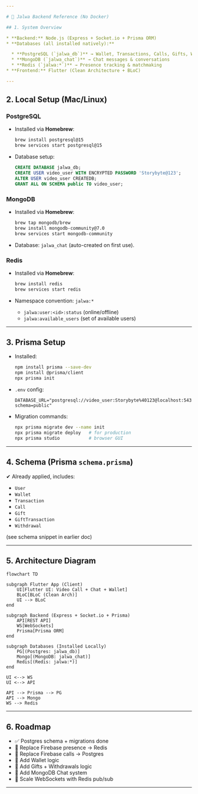 ```yaml
---

# 📘 Jalwa Backend Reference (No Docker)

## 1. System Overview

* **Backend:** Node.js (Express + Socket.io + Prisma ORM)
* **Databases (all installed natively):**

  * **PostgreSQL (`jalwa_db`)** → Wallet, Transactions, Calls, Gifts, Withdrawals, Users
  * **MongoDB (`jalwa_chat`)** → Chat messages & conversations
  * **Redis (`jalwa:*`)** → Presence tracking & matchmaking
* **Frontend:** Flutter (Clean Architecture + BLoC)

---
```


## 2. Local Setup (Mac/Linux)

### PostgreSQL

* Installed via **Homebrew**:

  ```bash
  brew install postgresql@15
  brew services start postgresql@15
  ```
* Database setup:

  ```sql
  CREATE DATABASE jalwa_db;
  CREATE USER video_user WITH ENCRYPTED PASSWORD 'Storybyte@123';
  ALTER USER video_user CREATEDB;
  GRANT ALL ON SCHEMA public TO video_user;
  ```

### MongoDB

* Installed via **Homebrew**:

  ```bash
  brew tap mongodb/brew
  brew install mongodb-community@7.0
  brew services start mongodb-community
  ```
* Database: `jalwa_chat` (auto-created on first use).

### Redis

* Installed via **Homebrew**:

  ```bash
  brew install redis
  brew services start redis
  ```
* Namespace convention: `jalwa:*`

  * `jalwa:user:<id>:status` (online/offline)
  * `jalwa:available_users` (set of available users)

---

## 3. Prisma Setup

* Installed:

  ```bash
  npm install prisma --save-dev
  npm install @prisma/client
  npx prisma init
  ```
* `.env` config:

  ```env
  DATABASE_URL="postgresql://video_user:Storybyte%40123@localhost:5432/jalwa_db?schema=public"
  ```
* Migration commands:

  ```bash
  npx prisma migrate dev --name init
  npx prisma migrate deploy   # for production
  npx prisma studio           # browser GUI
  ```

---

## 4. Schema (Prisma `schema.prisma`)

✔ Already applied, includes:

* `User`
* `Wallet`
* `Transaction`
* `Call`
* `Gift`
* `GiftTransaction`
* `Withdrawal`

(see schema snippet in earlier doc)

---

## 5. Architecture Diagram

```mermaid
flowchart TD

subgraph Flutter App (Client)
    UI[Flutter UI: Video Call + Chat + Wallet]
    BLoC[BLoC (Clean Arch)]
    UI --> BLoC
end

subgraph Backend (Express + Socket.io + Prisma)
    API[REST API]
    WS[WebSockets]
    Prisma[Prisma ORM]
end

subgraph Databases (Installed Locally)
    PG[(Postgres: jalwa_db)]
    Mongo[(MongoDB: jalwa_chat)]
    Redis[(Redis: jalwa:*)]
end

UI <--> WS
UI <--> API

API --> Prisma --> PG
API --> Mongo
WS --> Redis
```

---

## 6. Roadmap

* ✅ Postgres schema + migrations done
* 🔄 Replace Firebase presence → Redis
* 🔄 Replace Firebase calls → Postgres
* 🔄 Add Wallet logic
* 🔄 Add Gifts + Withdrawals logic
* 🔄 Add MongoDB Chat system
* 🔄 Scale WebSockets with Redis pub/sub

---
